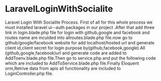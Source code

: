 # LaravelLoginWithSocialite
Laravel Login With Socialite Process.
First of all for this whole process we must installed laravel ui--auth packages in our project .After that  add three link in login.blade.php file for login with github,google and facebook and routes name are inculded into allroutes.blade.php file.now go to github/google/facebook website for add localhost/hosted url and generate client id,client secret for login purpose by(github,facebook,google).All (github,google,facebook)url and generate code are added to AddToenv.blade.php file.Then go to service.php and put the following code which are included to AddToService.blade.php file.Finally Eloquent orm,Retrive data from apis all functionality are included to LoginController.php file.
